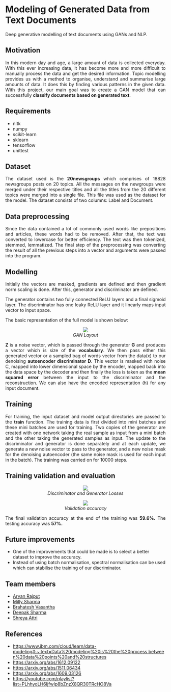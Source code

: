 # Modeling of Generated Data from Text Documents
<p>Deep generative modelling of text documents using GANs and NLP.</p>

## Motivation

<p align="justify">In this modern day and age, a large amount of data is collected everyday. With this ever increasing data, it has become more and more difficult to manually process the data and get the desired information. Topic modelling provides us with a method to organise, understand and summarise large amounts of data. It does this by finding various patterns in the given data. With this project, our main goal was to create a GAN model that can successfully <b>classify documents based on generated text</b>.</p>

## Requirements

* nltk
* numpy
* scikit-learn
* sklearn
* tensorflow
* unittest

## Dataset

<p align="justify">The dataset used is the <b>20newsgroups</b> which comprises of 18828 newsgroups posts on 20 topics. All the messages on the newgroups were merged under their respective titles and all the titles from the 20 different topics were merged into a single file. This file was used as the dataset for the model. The dataset consists of two columns: Label and Document.</p>

## Data preprocessing

<p align="justify">Since the data contained a lot of commonly used words like prepositions and articles, these words had to be removed. After that, the text was converted to lowercase for better efficiency. The text was then tokenized, stemmed, lemmatized. The final step of the preprocessing was converting the result of all the previous steps into a vector and arguments were passed into the program.</p>

## Modelling

<p align="justify">Initially the vectors are masked, gradients are defined and then gradient norm scaling is done. After this, generator and discriminator are defined.</p>
<p align="justify">The generator contains two fully connected ReLU layers and a final sigmoid layer. The discriminator has one leaky ReLU layer and it linearly maps input vector to input space.</p>
<p align="justify">The basic representation of the full model is shown below:</p>

<p align="center">
<img src="https://user-images.githubusercontent.com/76239328/168326987-1f4afa71-4f38-4e70-aea4-6fb10d686201.png"/><br>
<i>GAN Layout</i></p>

<p align="justify"><b>Z</b> is a noise vector, which is passed through the generator <b>G</b> and produces a vector which is size of the <b>vocabulary</b>. We then pass either this generated vector or a sampled bag of words vector from the data(x) to our denoising <b>autoencoder discriminator D</b>. This vector is masked with noise C, mapped into lower dimensional space by the encoder, mapped back into the data space by the decoder and then finally the loss is taken as the <b>mean squared error</b> between the input to the discriminator and the reconstruction. We can also have the encoded representation (h) for any input document.
</p>

## Training

<p align="justify">For training, the input dataset and model output directories are passed to the <b>train</b> function. The training data is first divided into mini batches and these mini batches are used for training. Two copies of the generator are created with one network taking the real sample as input from a mini batch and the other taking the generated samples as input. The update to the discriminator and generator is done separately and at each update, we generate a new noise vector to pass to the generator, and a new noise mask for the denoising autoencoder (the same noise mask is used for each input in the batch). The training was carried on for 10000 steps. </p>

## Training validation and evaluation

<p align="center">
<img src="https://user-images.githubusercontent.com/76239328/168326653-a0770186-8131-4315-b332-2d60d66e2f4e.png"/><br>
<i>Discriminator and Generator Losses</i><br>
</p>

<p align="center">
<img src="https://user-images.githubusercontent.com/76239328/168326762-b1868d36-6d80-42f1-9106-c05a7914013f.png"/><br>
<i>Validation accuracy</i>
</p>

<p align="justify">The final validation accuracy at the end of the training was <b>59.6%.</b>
  The testing accuracy was <b>57%.</b></p>

## Future improvements

* One of the improvements that could be made is to select a better dataset to improve the accuracy. 
* Instead of using batch normalisation, spectral normalisation can be used which can stabilise the training of our discriminator.

## Team members
* [Aryan Rajput](https://github.com/AryanRajput2083)
* [Milly Sharma](https://github.com/milly710)
* [Brahatesh Vasantha](https://github.com/brahatesh)
* [Deepak Sharma](https://github.com/deep0505sharma)
* [Shreya Attri](https://github.com/Shreya003)

## References
* https://www.ibm.com/cloud/learn/data-modeling#:~:text=Data%20modeling%20is%20the%20process,between%20data%20points%20and%20structures
* https://arxiv.org/abs/1612.09122
* https://arxiv.org/abs/1511.06434
* https://arxiv.org/abs/1609.03126
* https://youtube.com/playlist?list=PLhhyoLH6IjfwIp8bZnzX8QR30TRcHO8Va
